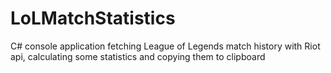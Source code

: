 # LoLMatchStatistics
C# console application fetching League of Legends match history with Riot api, calculating some statistics and copying them to clipboard
